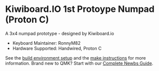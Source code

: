 # Kiwiboard.IO 1st Protoype Numpad (Proton C)

A 3x4 numpad prototype - designed by Kiwiboard.io

* Keyboard Maintainer: RonnyM82
* Hardware Supported: Handwired, Proton C

See the [build environment setup](https://docs.qmk.fm/#/getting_started_build_tools) and the [make instructions](https://docs.qmk.fm/#/getting_started_make_guide) for more information. Brand new to QMK? Start with our [Complete Newbs Guide](https://docs.qmk.fm/#/newbs).
